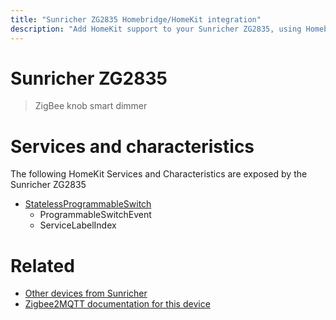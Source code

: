 ```yaml
---
title: "Sunricher ZG2835 Homebridge/HomeKit integration"
description: "Add HomeKit support to your Sunricher ZG2835, using Homebridge, Zigbee2MQTT and homebridge-z2m."
---
```

<!---
This file has been GENERATED using src/docgen/docgen.ts
DO NOT EDIT THIS FILE MANUALLY!
-->
# Sunricher ZG2835
> ZigBee knob smart dimmer


# Services and characteristics
The following HomeKit Services and Characteristics are exposed by
the Sunricher ZG2835

* [StatelessProgrammableSwitch](../../action.md)
  * ProgrammableSwitchEvent
  * ServiceLabelIndex


# Related
* [Other devices from Sunricher](../index.md#sunricher)
* [Zigbee2MQTT documentation for this device](https://www.zigbee2mqtt.io/devices/ZG2835.html)